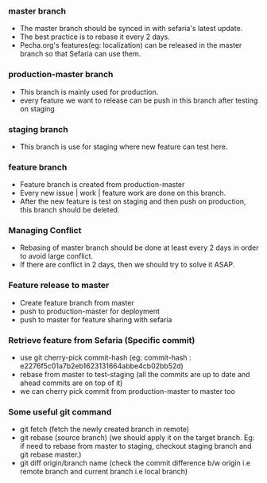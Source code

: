 ### master branch

- The master branch should be synced in with sefaria's latest update. 
- The best practice is to rebase it every 2 days.
- Pecha.org's features(eg: localization) can be released in the master branch so that Sefaria can use them.


### production-master branch

- This branch is mainly used for production.
- every feature we want to release can be push in this branch after testing on staging


### staging branch

- This branch is use for staging where new feature can test here.


### feature branch

- Feature branch is created from production-master
- Every new issue | work | feature work are done on this branch.
- After the new feature is test on staging and then push on production, this branch should be deleted.


### Managing Conflict

- Rebasing of master branch should be done at least every 2 days in order to avoid large conflict.
- If there are conflict in 2 days, then we should try to solve it ASAP.

### Feature release to master

- Create feature branch from master
- push to production-master for deployment
- push to master for feature sharing with sefaria

### Retrieve feature from Sefaria (Specific commit)

- use git cherry-pick commit-hash (eg: commit-hash : e2276f5c01a7b2eb1623131664abbe4cb02bb52d)
- rebase from master to test-staging (all the commits are up to date and ahead commits are on top of it)
- we can cherry pick commit from production-master to master too

### Some useful git command

- git fetch (fetch the newly created branch in remote)
- git rebase (source branch) (we should apply it on the target branch. Eg: if need to rebase from master to staging, checkout staging branch and git rebase master.)
- git diff origin/branch name (check the commit difference b/w origin i.e remote branch and current branch i.e local branch)
